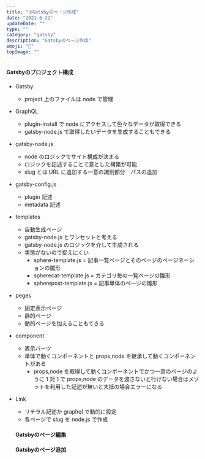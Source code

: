 ```yaml
---
title: "③Gatsbyのページ作成"
date: "2021-6-22"
updateDate: ""
type: ""
category: "gatsby"
description: "Gatsbyのページ作成"
emoji: "🍃"
topImage: ""
---
```


#### Gatsbyのプロジェクト構成

- Gatsby
  - project 上のファイルは node で管理
- GraphQL
  - plugin-install で node にアクセスして色々なデータが取得できる
  - gatsby-node.js で取得したいデータを生成することもできる
- gatsby-node.js
  - node のロジックでサイト構成が決まる
  - ロジックを記述することで意とした構築が可能
  - slug とは URL に追加する一意の識別部分　パスの追加
- gatsby-config.js
  - plugin 記述
  - metadata 記述
- templates
  - 自動生成ページ
  - gatsby-node.js とワンセットと考える
  - gatsby-node.js のロジックを介して生成される
  - 実態がないので捉えにくい
    - sphere-template.js = 記事一覧ページとそのページのページネーションの雛形
    - spherecat-template.js = カテゴリ毎の一覧ページの雛形
    - spherepost-template.js = 記事単体のページの雛形
- peges
  - 固定表示ページ
  - 静的ページ
  - 動的ページを加えることもできる
- component
  - 表示パーツ
  - 単体で動くコンポーネントと props,node を継承して動くコンポーネントがある
    - props,node を取得して動くコンポーネントでかつ一意のページのように 1 対 1 で props,node のデータを渡さないと行けない場合はメゾットを利用した記述が無いと大抵の場合エラーになる
- Link
  - リテラル記述か graphql で動的に設定
  - 各ページで slug を node.js で作成

  #### Gatsbyのページ編集

  #### Gatsbyのページ追加

  #### 


